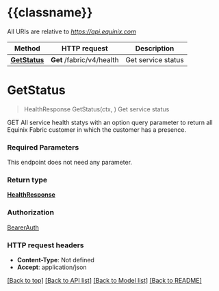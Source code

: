 # {{classname}}

All URIs are relative to *https://api.equinix.com*

Method | HTTP request | Description
------------- | ------------- | -------------
[**GetStatus**](HealthApi.md#GetStatus) | **Get** /fabric/v4/health | Get service status

# **GetStatus**
> HealthResponse GetStatus(ctx, )
Get service status

GET All service health statys with an option query parameter to return all Equinix Fabric customer in which the customer has a presence.

### Required Parameters
This endpoint does not need any parameter.

### Return type

[**HealthResponse**](HealthResponse.md)

### Authorization

[BearerAuth](../README.md#BearerAuth)

### HTTP request headers

 - **Content-Type**: Not defined
 - **Accept**: application/json

[[Back to top]](#) [[Back to API list]](../README.md#documentation-for-api-endpoints) [[Back to Model list]](../README.md#documentation-for-models) [[Back to README]](../README.md)

